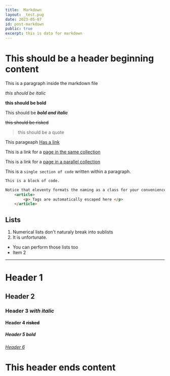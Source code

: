 ```yaml
---
title:  Markdown
layout: _test.pug
date: 2023-05-07
id: post-markdown
public: true
excerpt: this is data for markdown
---
```


# This should be a header beginning content 

This is a paragraph inside the markdown file

*this should be italic*

**this should be bold**

This should be ***bold and italic***

~~this should be risked~~

> this should be a quote

This parageaph [Has a link](https://www.11ty.dev)

This is a link for a [page in the same collection](../post1)

This is a link for a [page in a parallel collection](../../pages/page_a)

This is a `single section of code` written within a paragraph.


```html
This is a block of code.

Notice that eleventy formats the naming as a class for your convenience
    <article>
        <p> Tags are automatically escaped here </p>
    </article>
```
## Lists

1. Numerical lists don't naturaly break into sublists
2. It is unfortunate.

- You can perform those lists too
- Item 2



---

# Header 1
## Header 2
### Header 3 *with italic*
#### Header 4 ~~risked~~
##### Header 5 **bold**
###### [Header 6](https://www.11ty.dev)

# This header ends content